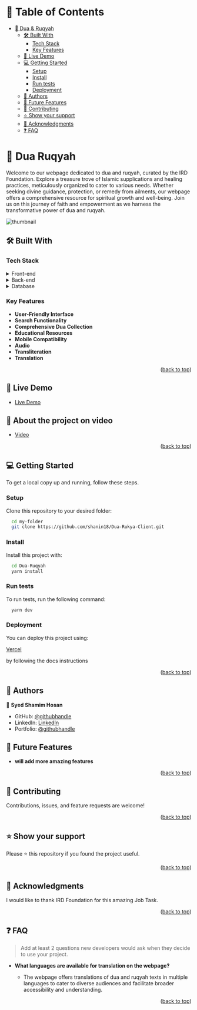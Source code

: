 <a name="readme-top"></a>

<!-- TABLE OF CONTENTS -->

# 📗 Table of Contents

- [🤲 Dua & Ruqyah ](#-Dua-Ruqyah-)
  - [🛠 Built With ](#-built-with-)
    - [Tech Stack ](#tech-stack-)
    - [Key Features ](#key-features-)
  - [🚀 Live Demo ](#-live-demo-)
  - [💻 Getting Started ](#-getting-started-)
    - [Setup](#setup)
    - [Install](#install)
    - [Run tests](#run-tests)
    - [Deployment](#deployment)
  - [👥 Authors ](#-authors-)
  - [🔭 Future Features ](#-future-features-)
  - [🤝 Contributing ](#-contributing-)
  - [⭐️ Show your support ](#️-show-your-support-)
  - [🙏 Acknowledgments ](#-acknowledgments-)
  - [❓ FAQ ](#-faq-)

<!-- PROJECT DESCRIPTION -->

# 🤲 Dua Ruqyah <a name="about-project"></a>


Welcome to our webpage dedicated to dua and ruqyah, curated by the IRD Foundation. Explore a treasure trove of Islamic supplications and healing practices, meticulously organized to cater to various needs. Whether seeking divine guidance, protection, or remedy from ailments, our webpage offers a comprehensive resource for spiritual growth and well-being. Join us on this journey of faith and empowerment as we harness the transformative power of dua and ruqyah.

<div style={text-align:center}><img src="https://i.ibb.co/KVfKJ76/thumbnail.png" alt="thumbnail" border="0"></div>


## 🛠 Built With <a name="built-with"></a>

### Tech Stack <a name="tech-stack"></a>

<details>
  <summary>Front-end</summary>
  <ul>
    <li><a href="https://nextjs.org/">NextJs</a></li>
    <li><a href="https://tailwindcss.com/">Tailwind</a></li>
    <li><a href="https://daisyui.com/">DaisyUI</a></li>
  </ul>
</details>
<details>
  <summary>Back-end</summary>
  <ul>
    <li><a href="https://www.rubyonrails.org/en/">Node JS</a></li>
  </ul>
</details>

<details>
<summary>Database</summary>
  <ul>
    <li><a href="https://www.sqlite.org/">SQLite</a></li>
  </ul>
</details>

<!-- Features -->

### Key Features <a name="key-features"></a>


- **User-Friendly Interface**
- **Search Functionality**
- **Comprehensive Dua Collection**
- **Educational Resources**
- **Mobile Compatibility**
- **Audio**
- **Transliteration**
- **Translation**


<p align="right">(<a href="#readme-top">back to top</a>)</p>

## 🚀 Live Demo <a name="live-demo"></a>
- <a href="https://dua-ruqaiya.vercel.app/">Live Demo</a>

## 🚀 About the project on video <a name="live-demo"></a>
- <a href="https://www.youtube.com/watch?v=wIzSlshMt0I">Video</a>

<p align="right">(<a href="#readme-top">back to top</a>)</p>

<!-- GETTING STARTED -->

## 💻 Getting Started <a name="getting-started"></a>

To get a local copy up and running, follow these steps.


### Setup

Clone this repository to your desired folder:


```sh
  cd my-folder
  git clone https://github.com/shanin18/Dua-Rukya-Client.git
```


### Install

Install this project with:


```sh
  cd Dua-Ruqyah
  yarn install
```


### Run tests

To run tests, run the following command:

```sh
  yarn dev
```


### Deployment

You can deploy this project using:


 <a href="https://vercel.com">Vercel</a>
  
  by following the docs instructions



<p align="right">(<a href="#readme-top">back to top</a>)</p>


## 👥 Authors <a name="authors"></a>

👤 **Syed Shamim Hosan**

- GitHub: [@githubhandle](https://github.com/shanin18)
- LinkedIn: [LinkedIn](https://www.linkedin.com/in/syed-shamim-hosan/)
- Portfolio: [@githubhandle](https://jovial-dieffenbachia-a9caa5.netlify.app/)

## 🔭 Future Features <a name="future-features"></a>

- **will add more amazing features**

<p align="right">(<a href="#readme-top">back to top</a>)</p>


## 🤝 Contributing <a name="contributing"></a>

Contributions, issues, and feature requests are welcome!


<p align="right">(<a href="#readme-top">back to top</a>)</p>


## ⭐️ Show your support <a name="support"></a>

Please ⭐️ this repository if you found the project useful.

<p align="right">(<a href="#readme-top">back to top</a>)</p>


## 🙏 Acknowledgments <a name="acknowledgements"></a>

I would like to thank IRD Foundation for this amazing Job Task.

<p align="right">(<a href="#readme-top">back to top</a>)</p>


## ❓ FAQ <a name="faq"></a>

> Add at least 2 questions new developers would ask when they decide to use your project.

- **What languages are available for translation on the webpage?**

  - The webpage offers translations of dua and ruqyah texts in multiple languages to cater to diverse audiences and facilitate broader accessibility and understanding.


<p align="right">(<a href="#readme-top">back to top</a>)</p>

